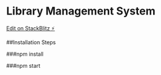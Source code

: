 # Library Management System

[Edit on StackBlitz ⚡️](https://stackblitz.com/edit/react-booklibrary-cq78h3)


##Installation Steps

###npm install

###npm start